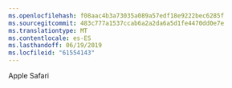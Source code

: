 ```yaml
---
ms.openlocfilehash: f08aac4b3a73035a089a57edf18e9222bec6285f
ms.sourcegitcommit: 483c777a1537ccab6a2a2da6a5d1fe4470dd0e7e
ms.translationtype: MT
ms.contentlocale: es-ES
ms.lasthandoff: 06/19/2019
ms.locfileid: "61554143"
---
```

Apple Safari